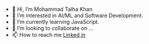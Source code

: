 - 👋 Hi, I’m Mohammad Talha Khan
- 👀 I’m interested in AI/ML and Software Development.
- 🌱 I’m currently learning JavaScript.
- 💞️ I’m looking to collaborate on ...
- 📫 How to reach me [Linked in](https://www.linkedin.com/in/mohammad-talha-khan/)

<!---
mTalhaKhan154/mTalhaKhan154 is a ✨ special ✨ repository because its `README.md` (this file) appears on your GitHub profile.
You can click the Preview link to take a look at your changes.
--->
